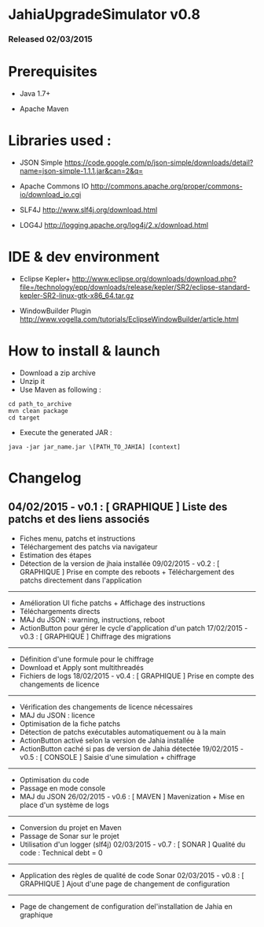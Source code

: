 # JahiaUpgradeSimulator v0.8
### Released 02/03/2015

Prerequisites
========

* Java 1.7+

* Apache Maven

Libraries used :
========
* JSON Simple
https://code.google.com/p/json-simple/downloads/detail?name=json-simple-1.1.1.jar&can=2&q=

* Apache Commons IO
http://commons.apache.org/proper/commons-io/download_io.cgi

* SLF4J
http://www.slf4j.org/download.html

* LOG4J
http://logging.apache.org/log4j/2.x/download.html

IDE & dev environment
========
* Eclipse Kepler+
http://www.eclipse.org/downloads/download.php?file=/technology/epp/downloads/release/kepler/SR2/eclipse-standard-kepler-SR2-linux-gtk-x86_64.tar.gz

* WindowBuilder Plugin
http://www.vogella.com/tutorials/EclipseWindowBuilder/article.html

How to install & launch
========

- Download a zip archive
- Unzip it
- Use Maven as following :
```shell
cd path_to_archive
mvn clean package
cd target
```
- Execute the generated JAR :
```shell
java -jar jar_name.jar \[PATH_TO_JAHIA] [context]
```


Changelog
========

04/02/2015 - v0.1 : [ GRAPHIQUE ] Liste des patchs et des liens associés
----
* Fiches menu, patchs et instructions
* Téléchargement des patchs via navigateur
* Estimation des étapes
* Détection de la version de jhaia installée
09/02/2015 - v0.2 : [ GRAPHIQUE ] Prise en compte des reboots + Téléchargement des patchs directement dans l'application
----
* Amélioration UI fiche patchs + Affichage des instructions
* Téléchargements directs
* MAJ du JSON : warning, instructions, reboot
* ActionButton pour gérer le cycle d'application d'un patch
17/02/2015 - v0.3 : [ GRAPHIQUE ] Chiffrage des migrations
----
* Définition d'une formule pour le chiffrage
* Download et Apply sont multithreadés
* Fichiers de logs
18/02/2015 - v0.4 : [ GRAPHIQUE ] Prise en compte des changements de licence
----
* Vérification des changements de licence nécessaires
* MAJ du JSON : licence
* Optimisation de la fiche patchs
* Détection de patchs exécutables automatiquement ou à la main
* ActionButton activé selon la version de Jahia installée
* ActionButton caché si pas de version de Jahia détectée
19/02/2015 - v0.5 : [ CONSOLE ] Saisie d'une simulation + chiffrage
----
* Optimisation du code
* Passage en mode console
* MAJ du JSON
26/02/2015 - v0.6 : [ MAVEN ] Mavenization + Mise en place d'un système de logs
----
* Conversion du projet en Maven
* Passage de Sonar sur le projet
* Utilisation d'un logger (slf4j)
02/03/2015 - v0.7 : [ SONAR ] Qualité du code : Technical debt = 0
----
* Application des règles de qualité de code Sonar
02/03/2015 - v0.8 : [ GRAPHIQUE ] Ajout d'une page de changement de configuration
----
* Page de changement de configuration del'installation de Jahia en graphique